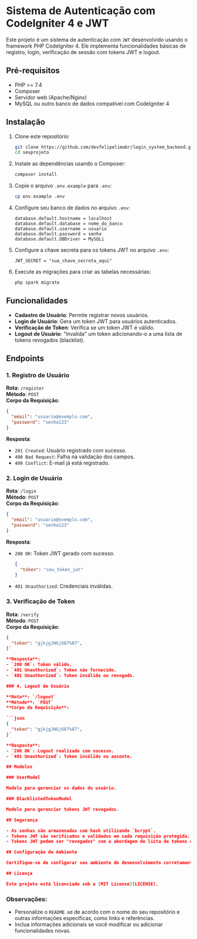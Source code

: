 # Sistema de Autenticação com CodeIgniter 4 e JWT

Este projeto é um sistema de autenticação com `JWT` desenvolvido usando o framework PHP CodeIgniter 4. Ele implementa funcionalidades básicas de registro, login, verificação de sessão com tokens JWT e logout.

## Pré-requisitos

- PHP >= 7.4
- Composer
- Servidor web (Apache/Nginx)
- MySQL ou outro banco de dados compatível com CodeIgniter 4

## Instalação

1. Clone este repositório:

   ```bash
   git clone https://github.com/devfelipelimabr/login_system_backend.git
   cd seuprojeto
   ```

2. Instale as dependências usando o Composer:

   ```bash
   composer install
   ```

3. Copie o arquivo `.env.example` para `.env`:

   ```bash
   cp env.example .env
   ```

4. Configure seu banco de dados no arquivo `.env`:

   ```plaintext
   database.default.hostname = localhost
   database.default.database = nome_do_banco
   database.default.username = usuario
   database.default.password = senha
   database.default.DBDriver = MySQLi
   ```

5. Configure a chave secreta para os tokens JWT no arquivo `.env`:

   ```plaintext
   JWT_SECRET = "sua_chave_secreta_aqui"
   ```

6. Execute as migrações para criar as tabelas necessárias:

   ```bash
   php spark migrate
   ```

## Funcionalidades

- **Cadastro de Usuário**: Permite registrar novos usuários.
- **Login de Usuário**: Gera um token JWT para usuários autenticados.
- **Verificação de Token**: Verifica se um token JWT é válido.
- **Logout de Usuário**: "Invalida" um token adicionando-o a uma lista de tokens revogados (blacklist).

## Endpoints

### 1. Registro de Usuário

**Rota**: `/register`  
**Método**: `POST`  
**Corpo da Requisição**:

```json
{
  "email": "usuario@exemplo.com",
  "password": "senha123"
}
```

**Resposta**:

- `201 Created`: Usuário registrado com sucesso.
- `400 Bad Request`: Falha na validação dos campos.
- `409 Conflict`: E-mail já está registrado.

### 2. Login de Usuário

**Rota**: `/login`  
**Método**: `POST`  
**Corpo da Requisição**:

```json
{
  "email": "usuario@exemplo.com",
  "password": "senha123"
}
```

**Resposta**:

- `200 OK`: Token JWT gerado com sucesso.
  ```json
  {
    "token": "seu_token_jwt"
  }
  ```
- `401 Unauthorized`: Credenciais inválidas.

### 3. Verificação de Token

**Rota**: `/verify`  
**Método**: `POST`  
**Corpo da Requisição**:

````json
{
  "token": "gjkjgJHGj687%87",
}`

**Resposta**:
- `200 OK`: Token válido.
- `401 Unauthorized`: Token não fornecido.
- `401 Unauthorized`: Token inválido ou revogado.

### 4. Logout de Usuário

**Rota**: `/logout`
**Método**: `POST`
**Corpo da Requisição**:

```json
{
  "token": "gjkjgJHGj687%87",
}`

**Resposta**:
- `200 OK`: Logout realizado com sucesso.
- `401 Unauthorized`: Token inválido ou ausente.

## Modelos

### UserModel

Modelo para gerenciar os dados do usuário.

### BlacklistedTokenModel

Modelo para gerenciar tokens JWT revogados.

## Segurança

- As senhas são armazenadas com hash utilizando `bcrypt`.
- Tokens JWT são verificados e validados em cada requisição protegida.
- Tokens JWT podem ser "revogados" com a abordagem de lista de tokens em blacklist para logout.

## Configuração de Ambiente

Certifique-se de configurar seu ambiente de desenvolvimento corretamente definindo as variáveis no arquivo `.env`.

## Licença

Este projeto está licenciado sob a [MIT License](LICENSE).
````

### Observações:

- Personalize o `README.md` de acordo com o nome do seu repositório e outras informações específicas, como links e referências.
- Inclua informações adicionais se você modificar ou adicionar funcionalidades novas.
